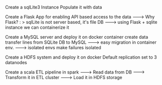 Create a sqlLite3 Instance
Populate it with data

Create a Flask App for enabling API based access to the data
---> Why Flask? : > sqlLite is not server based, it's file DB
---> using Flask + sqlite instance we can containerize it

Create a MySQL server and deploy it on docker container
create data transfer lines from SQLite DB to MySQL
---> easy migration in container env.
---> isolated envs make failures isolated

Create a HDFS system and deploy it on docker
Default replication set to 3 datanodes

Create a scala ETL pipeline in spark
---> Read data from DB
---> Transform it in ETL cluster
---> Load it in HDFS storage
